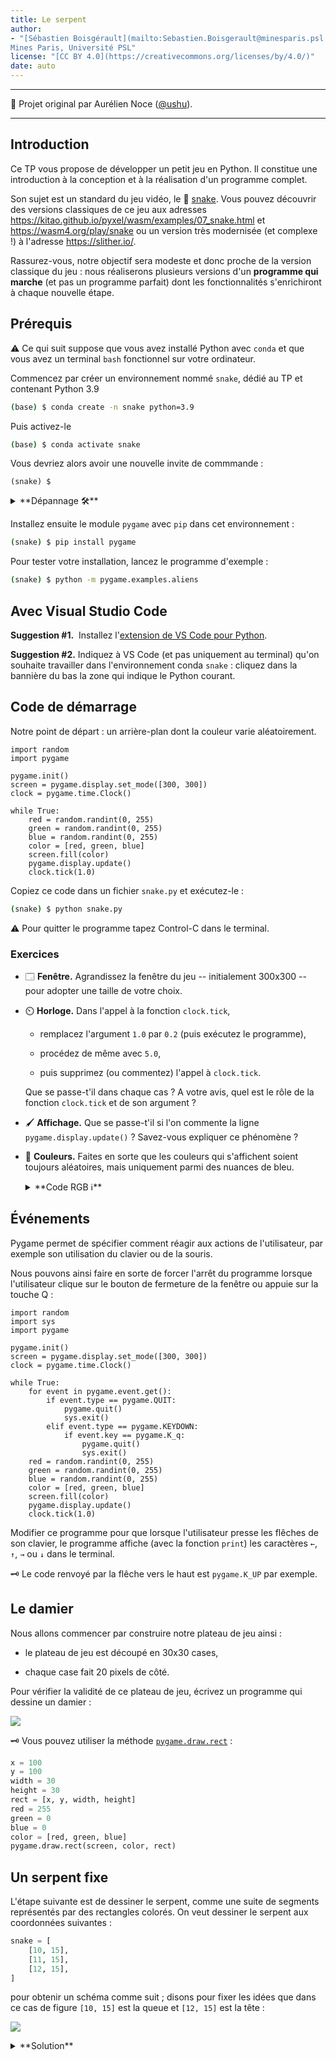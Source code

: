 ```yaml
---
title: Le serpent
author: 
- "[Sébastien Boisgérault](mailto:Sebastien.Boisgerault@minesparis.psl.eu), 
Mines Paris, Université PSL"
license: "[CC BY 4.0](https://creativecommons.org/licenses/by/4.0/)"
date: auto
---
```


--------------------------------------------------------------------------------

🙏 Projet original par Aurélien Noce ([@ushu](https://github.com/ushu)).

--------------------------------------------------------------------------------

Introduction
--------------------------------------------------------------------------------

Ce TP vous propose de développer un petit jeu en Python. 
Il constitue une introduction à la conception et à la réalisation 
d'un programme complet.

Son sujet est un standard du jeu vidéo, le 🐍 [snake]. 
Vous pouvez découvrir des versions classiques de ce jeu aux adresses
<https://kitao.github.io/pyxel/wasm/examples/07_snake.html> et
<https://wasm4.org/play/snake> ou un version très modernisée (et complexe !) à l'adresse
<https://slither.io/>.

[Snake]: https://fr.wikipedia.org/wiki/Snake_(genre_de_jeu_vid%C3%A9o)

Rassurez-vous, notre objectif sera modeste et donc proche de la version 
classique du jeu : nous réaliserons plusieurs versions d'un **programme qui marche** 
(et pas un programme parfait) dont les fonctionnalités s'enrichiront à
chaque nouvelle étape. 

Prérequis
--------------------------------------------------------------------------------

⚠️ Ce qui suit suppose que vous avez installé Python avec `conda`
et que vous avez un terminal `bash` fonctionnel sur votre ordinateur.

Commencez par créer un environnement nommé `snake`, dédié au TP et 
contenant Python 3.9

```bash
(base) $ conda create -n snake python=3.9
```

Puis activez-le

```bash
(base) $ conda activate snake
```

Vous devriez alors avoir une nouvelle invite de commmande :

```
(snake) $
```

<details>
<summary>
**Dépannage 🛠️** 
</summary>

--------------------------------------------------------------------------------

Si vous ne voyez pas l'invite de commande `(snake) $` alors

1. exécutez la commande

   ```bash
   $ conda init bash
   ```

   puis

2. créez un nouveau terminal.

--------------------------------------------------------------------------------

</details>

Installez ensuite le module `pygame` avec `pip` dans cet environnement :

```bash
(snake) $ pip install pygame
```

Pour tester votre installation, lancez le programme d'exemple :

```bash
(snake) $ python -m pygame.examples.aliens
```

Avec Visual Studio Code
--------------------------------------------------------------------------------

**Suggestion #1.**  Installez l'[extension de VS Code pour Python](https://marketplace.visualstudio.com/items?itemName=ms-python.python).

**Suggestion #2.** Indiquez à VS Code (et pas uniquement au terminal) 
qu'on souhaite travailler dans l'environnement conda `snake` :
cliquez dans la bannière du bas la zone qui indique le Python courant.


Code de démarrage
--------------------------------------------------------------------------------

Notre point de départ : un arrière-plan dont la couleur varie aléatoirement.

``` {.python output="snake-1.py"}
import random
import pygame

pygame.init()
screen = pygame.display.set_mode([300, 300])
clock = pygame.time.Clock()

while True:
    red = random.randint(0, 255)
    green = random.randint(0, 255)
    blue = random.randint(0, 255)
    color = [red, green, blue]
    screen.fill(color)
    pygame.display.update()
    clock.tick(1.0)
```

Copiez ce code dans un fichier `snake.py` et exécutez-le :

```sh
(snake) $ python snake.py
```

⚠️ Pour quitter le programme tapez Control-C dans le terminal.


### Exercices

  - 🗔 **Fenêtre.**  Agrandissez la fenêtre du jeu -- initialement 300x300 --
    pour adopter une taille de votre choix.

  - ⏲️ **Horloge.** Dans l'appel à la fonction `clock.tick`,
    
      - remplacez l'argument `1.0` par `0.2` (puis exécutez le programme),
      
      - procédez de même avec `5.0`,

      - puis supprimez (ou commentez) l'appel à `clock.tick`.

    Que se passe-t'il dans chaque cas ? 
    A votre avis, quel est le rôle de la fonction `clock.tick` 
    et de son argument ?

  - 🖌️ **Affichage.** 
    Que se passe-t'il si l'on commente la ligne `pygame.display.update()` ?
    Savez-vous expliquer ce phénomène ?

  - 🎨 **Couleurs.** Faites en sorte que les couleurs qui s'affichent
    soient toujours aléatoires, mais uniquement parmi des nuances de bleu.

    <details>
    <summary> 
    **Code RGB ℹ️**
    </summary>
    --------------------------------------------------------------------------------

    La couleur d'un pixel est décrite par son [code RGB](https://fr.wikipedia.org/wiki/Rouge_vert_bleu) : un triplet d'entiers compris entre 0 et 255 qui déterminent
    l'intensité des composantes rouge, verte et bleue de la couleur. 
    On a par exemple :

            R           G           B    Couleur
    ----------  ----------  ----------  ----------- 
          255           0           0      🟥
            0         255           0      🟩
            0           0         255      🟦
          255         255         255      ⬜
            0           0           0      ⬛
          128          64           0      🟫
          255         128           0      🟧
          255         255           0      🟨
          106          13         173      🟪
            
    --------------------------------------------------------------------------------

    </details>


Événements
--------------------------------------------------------------------------------

Pygame permet de spécifier comment réagir aux actions de l'utilisateur,
par exemple son utilisation du clavier ou de la souris.

Nous pouvons ainsi faire en sorte de forcer l'arrêt du programme lorsque
l'utilisateur clique sur le bouton de fermeture de la fenêtre ou appuie sur
la touche Q :

``` {.python output="snake-2.py"}
import random
import sys
import pygame

pygame.init()
screen = pygame.display.set_mode([300, 300])
clock = pygame.time.Clock()

while True:
    for event in pygame.event.get():
        if event.type == pygame.QUIT:
            pygame.quit()
            sys.exit()
        elif event.type == pygame.KEYDOWN:
            if event.key == pygame.K_q:
                pygame.quit()
                sys.exit()
    red = random.randint(0, 255)
    green = random.randint(0, 255)
    blue = random.randint(0, 255)
    color = [red, green, blue]
    screen.fill(color)
    pygame.display.update()
    clock.tick(1.0)
```

Modifier ce programme pour que lorsque l'utilisateur presse 
les flêches de son clavier, le programme affiche (avec la fonction `print`) 
les caractères `←`, `↑`,  `→` ou `↓` dans le terminal.

🗝️ Le code renvoyé par la flêche vers le haut est `pygame.K_UP` par exemple.

Le damier
--------------------------------------------------------------------------------

Nous allons commencer par construire notre plateau de jeu ainsi :

- le plateau de jeu est découpé en 30x30 cases,

- chaque case fait 20 pixels de côté.

Pour vérifier la validité de ce plateau de jeu, 
écrivez un programme qui dessine un damier :

![](images/damier.png)

🗝️ Vous pouvez utiliser la méthode [`pygame.draw.rect`](https://www.pygame.org/docs/ref/draw.html#pygame.draw.rect) :

``` python
x = 100
y = 100
width = 30
height = 30
rect = [x, y, width, height]
red = 255
green = 0
blue = 0
color = [red, green, blue]
pygame.draw.rect(screen, color, rect)
```

Un serpent fixe
--------------------------------------------------------------------------------

L'étape suivante est de dessiner le serpent, comme une suite de segments
représentés par des rectangles colorés.
On veut dessiner le serpent aux coordonnées suivantes :

```python
snake = [
    [10, 15],
    [11, 15],
    [12, 15],
]
```

pour obtenir un schéma comme suit ; 
disons pour fixer les idées que dans ce cas de figure `[10, 15]` est la queue
et `[12, 15]` est la tête :

![](images/serpent.png)


<details>
<summary>
**Solution**
</summary>
```{.python output="snake-3.py"}
import sys
import pygame

white = [255, 255, 255]
black = [0, 0, 0]
snake = [
    [10, 15],
    [11, 15],
    [12, 15],
]

pygame.init()
screen = pygame.display.set_mode([20*30, 20*30])
clock = pygame.time.Clock()
while True:
    for event in pygame.event.get():
        if event.type == pygame.QUIT:
            pygame.quit()
            sys.exit()
        elif event.type == pygame.KEYDOWN:
            if event.key == pygame.K_q:
                pygame.quit()
                sys.exit()
    screen.fill(white)
    for x, y in snake:
        rect = [x*20, y*20, 20, 20]
        pygame.draw.rect(screen, black, rect)    
    pygame.display.update()
    clock.tick(1.0)
```

</details>


Un serpent qui bouge
--------------------------------------------------------------------------------

Ensuite, nous allons faire bouger le serpent :

- nous créons un vecteur de "direction", par exemple
  
  ```python
  direction = [1, 0]
  ```

- à chaque itération de la boucle, nous pouvons déplacer le serpent dans 
  cette direction en "ajoutant" ce vecteur à la position de la tête du serpent

![](images/serpent-bouge.gif)

Une fois que le serpent bouge, ajouter les commandes pour se déplacer dans 
les 4 directions, en appuyant sur les touches de direction du clavier.

Aussi on peut commencer à envisager d'accélérer un peu le jeu à ce stade ...

**Bonus.** Faites en sorte que le serpent ne puisse pas faire demi-tour.

<details>
<summary>
**Solution**
</summary>

``` {.python output="snake-4.py"}
import sys
import pygame

white = [255, 255, 255]
black = [0, 0, 0]
snake = [
    [10, 15],
    [11, 15],
    [12, 15],
]
direction = [1, 0]

pygame.init()
screen = pygame.display.set_mode([20*30, 20*30])
clock = pygame.time.Clock()
while True:
    for event in pygame.event.get():
        if event.type == pygame.QUIT:
            pygame.quit()
            sys.exit()
        elif event.type == pygame.KEYDOWN:
            if event.key == pygame.K_q:
                pygame.quit()
                sys.exit()
            if event.key == pygame.K_UP:
                direction = [0.0, -1.0]
            elif event.key == pygame.K_LEFT:
                direction = [-1.0, 0.0]
            elif event.key == pygame.K_DOWN:
                direction = [0.0, 1.0]
            elif event.key == pygame.K_RIGHT:
                direction = [1.0, 0.0]
    head = snake[-1]
    new_head = [
      head[0] + direction[0], 
      head[1] + direction[1]
    ]
    snake = snake[1:] + [new_head]
    screen.fill(white)
    for x, y in snake:
        rect = [x*20, y*20, 20, 20]
        pygame.draw.rect(screen, black, rect)  
    pygame.display.update()
    clock.tick(1.0)
```

</details>


Le fruit
--------------------------------------------------------------------------------

Il faut maintenant faire manger notre serpent.
On va procéder comme suit:

  - on a toujours la position du serpent dans une variable `snake` :

  - on génère un "fruit", dans une position aléatoire

    ```python
    fruit = [10, 10]
    ```

  - quand la tête du serpent mange le fruit, 
    on place un nouveau fruit à une position aléatoire 
    et on allonge le serpent d'une case

    ![](images/manger.gif)

<details>
<summary>
**Solution**
</summary>



``` {.python output="snake-5.py"}
import random
import sys
import pygame

white = [255, 255, 255]
black = [0, 0, 0]
red = [255, 0, 0]
snake = [
    [10, 15],
    [11, 15],
    [12, 15],
]
direction = [1, 0]
fruit = [10, 10]

pygame.init()
screen = pygame.display.set_mode([20*30, 20*30])
clock = pygame.time.Clock()
while True:
    for event in pygame.event.get():
        if event.type == pygame.QUIT:
            pygame.quit()
            sys.exit()
        elif event.type == pygame.KEYDOWN:
            if event.key == pygame.K_q:
                pygame.quit()
                sys.exit()
            if event.key == pygame.K_UP:
                direction = [0, -1]
            elif event.key == pygame.K_LEFT:
                direction = [-1, 0]
            elif event.key == pygame.K_DOWN:
                direction = [0, 1]
            elif event.key == pygame.K_RIGHT:
                direction = [1, 0]
    head = snake[-1]
    new_head = [
      head[0] + direction[0], 
      head[1] + direction[1]
    ]
    if new_head == fruit:
        snake = snake + [new_head]
        fruit = [
            random.randint(0, 29), 
            random.randint(0, 29)
        ]
    else:
        snake = snake[1:] + [new_head]
    screen.fill(white)
    for x, y in snake:
        rect = [x*20, y*20, 20, 20]
        pygame.draw.rect(screen, black, rect)
    rect = [fruit[0]*20, fruit[1]*20, 20, 20]
    pygame.draw.rect(screen, red, rect)  
    pygame.display.update()
    clock.tick(1.0)
```

</details>


Épilogue
--------------------------------------------------------------------------------

Il nous reste deux petits changements pour avoir un serpent complètement 
fonctionnel :

- Il faut détecter si le serpent se mord la queue, ou touche un
  des murs, ce qui est une condition d'échec.

- Enfin on peut afficher le score.
  La façon la plus simple de procéder est de changer le titre de la fenêtre, 
  avec la fonction `set_caption` :

  ```python
  score = 0
  pygame.display.set_caption(f"🐍 Score: {score}")
  ```

![](images/score.png)

<details>
<summary>
**Solution**
</summary>

``` {.python output="snake-6.py"}
import random
import sys
import pygame

white = [255, 255, 255]
black = [0, 0, 0]
red = [255, 0, 0]
snake = [
    [10, 15],
    [11, 15],
    [12, 15],
]
direction = [1, 0]
fruit = [10, 10]
score = 0

pygame.init()
screen = pygame.display.set_mode([20*30, 20*30])
clock = pygame.time.Clock()
while True:
    for event in pygame.event.get():
        if event.type == pygame.QUIT:
            pygame.quit()
            sys.exit()
        elif event.type == pygame.KEYDOWN:
            if event.key == pygame.K_q:
                pygame.quit()
                sys.exit()
            if event.key == pygame.K_UP:
                direction = [0, -1]
            elif event.key == pygame.K_LEFT:
                direction = [-1, 0]
            elif event.key == pygame.K_DOWN:
                direction = [0, 1]
            elif event.key == pygame.K_RIGHT:
                direction = [1, 0]
    head = snake[-1]
    new_head = [
      head[0] + direction[0], 
      head[1] + direction[1]
    ]
    if new_head in snake:
        sys.exit()
    elif new_head[0] < 0 or new_head[0] >= 30:
        sys.exit()
    elif new_head[1] < 0 or new_head[1] >= 30:
        sys.exit()
    if new_head == fruit:
        score = score + 1
        snake = snake + [new_head]
        fruit = [
            random.randint(0, 29), 
            random.randint(0, 29)
        ]
    else:
        snake = snake[1:] + [new_head]
    screen.fill(white)
    for x, y in snake:
        rect = [x*20, y*20, 20, 20]
        pygame.draw.rect(screen, black, rect)
    rect = [fruit[0]*20, fruit[1]*20, 20, 20]
    pygame.draw.rect(screen, red, rect)  
    pygame.display.update()
    pygame.display.set_caption(f"🐍 Score: {score}")
    clock.tick(1)
```

</details>
